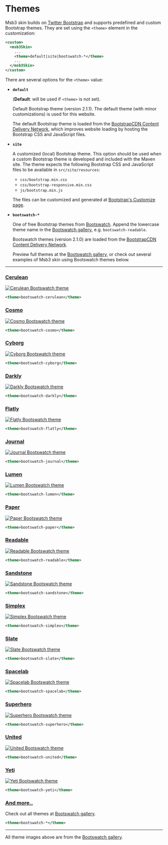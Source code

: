 # Themes

Msb3 skin builds on [Twitter Bootstrap][bootstrap] and supports predefined and custom
Bootstrap themes. They are set using the `<theme>` element in the customization:

[bootstrap]: http://getbootstrap.com/

```xml
<custom>
  <msb3Skin>
    ...
    <theme>default|site|bootswatch-*</theme>
    ...
  </msb3Skin>
</custom>
```

There are several options for the `<theme>` value:

-   **`default`**
    
    (**Default**: will be used if `<theme>` is not set).
    
    Default Bootstrap theme (version 2.1.1). The default theme (with minor customizations)
    is used for this website.
    
    The default Bootstrap theme is loaded from the
    [BootstrapCDN Content Delivery Network][bootstrapcdn], which improves website loading
    by hosting the Bootstrap CSS and JavaScript files.

-   **`site`**
    
    A customized (local) Bootstrap theme. This option should be used when a custom Bootstrap
    theme is developed and included with the Maven site. The theme expects the following
    Bootstrap CSS and JavaScript files to be available in `src/site/resources`:
    
    -   `css/bootstrap.min.css`
    -   `css/bootstrap-responsive.min.css`
    -   `js/bootstrap.min.js`
    
    The files can be customized and generated at [Bootstrap's Customize page][bootstrap-custom].

-   **`bootswatch-*`**<span id="theme-bootswatch"></span>
    
    One of free Bootstrap themes from [Bootswatch][bootswatch]. Append the lowercase theme name
    in the [Bootswatch gallery][bootswatch-gallery], e.g. `bootswatch-readable`.
    
    Bootswatch themes (version 2.1.0) are loaded from the
    [BootstrapCDN Content Delivery Network][bootstrapcdn].
    
    Preview full themes at the [Bootswatch gallery][bootswatch-gallery],
    or check out several examples of Msb3 skin using Bootswatch themes below.

[bootstrapcdn]: http://bootstrapcdn.com
[bootstrap-custom]: http://getbootstrap.com/customize
[bootswatch]: http://bootswatch.com
[bootswatch-gallery]: http://bootswatch.com/#gallery

---


### [Cerulean][theme-cerulean]

[![Cerulean Bootswatch theme](../img/bootswatch-cerulean.png)][theme-cerulean]

```xml
<theme>bootswatch-cerulean</theme>
```

[theme-cerulean]: bootswatch-cerulean.html


### [Cosmo][theme-cosmo]

[![Cosmo Bootswatch theme](../img/bootswatch-cosmo.png)][theme-cosmo]

```xml
<theme>bootswatch-cosmo</theme>
```

[theme-cosmo]: bootswatch-cosmo.html


### [Cyborg][theme-cyborg]

[![Cyborg Bootswatch theme](../img/bootswatch-cyborg.png)][theme-cyborg]

```xml
<theme>bootswatch-cyborg</theme>
```

[theme-cyborg]: bootswatch-cyborg.html


### [Darkly][theme-darkly]

[![Darkly Bootswatch theme](../img/bootswatch-darkly.png)][theme-darkly]

```xml
<theme>bootswatch-darkly</theme>
```

[theme-darkly]: bootswatch-darkly.html


### [Flatly][theme-flatly]

[![Flatly Bootswatch theme](../img/bootswatch-flatly.png)][theme-flatly]

```xml
<theme>bootswatch-flatly</theme>
```

[theme-flatly]: bootswatch-flatly.html


### [Journal][theme-journal]

[![Journal Bootswatch theme](../img/bootswatch-journal.png)][theme-journal]

```xml
<theme>bootswatch-journal</theme>
```

[theme-journal]: bootswatch-journal.html


### [Lumen][theme-lumen]

[![Lumen Bootswatch theme](../img/bootswatch-lumen.png)][theme-lumen]

```xml
<theme>bootswatch-lumen</theme>
```

[theme-lumen]: bootswatch-lumen.html


### [Paper][theme-paper]

[![Paper Bootswatch theme](../img/bootswatch-paper.png)][theme-paper]

```xml
<theme>bootswatch-paper</theme>
```

[theme-paper]: bootswatch-paper.html


### [Readable][theme-readable]

[![Readable Bootswatch theme](../img/bootswatch-readable.png)][theme-readable]

```xml
<theme>bootswatch-readable</theme>
```

[theme-readable]: bootswatch-readable.html


### [Sandstone][theme-sandstone]

[![Sandstone Bootswatch theme](../img/bootswatch-sandstone.png)][theme-sandstone]

```xml
<theme>bootswatch-sandstone</theme>
```

[theme-sandstone]: bootswatch-sandstone.html


### [Simplex][theme-simplex]

[![Simplex Bootswatch theme](../img/bootswatch-simplex.png)][theme-simplex]

```xml
<theme>bootswatch-simplex</theme>
```

[theme-simplex]: bootswatch-simplex.html


### [Slate][theme-slate]

[![Slate Bootswatch theme](../img/bootswatch-slate.png)][theme-slate]

```xml
<theme>bootswatch-slate</theme>
```

[theme-slate]: bootswatch-slate.html


### [Spacelab][theme-spacelab]

[![Spacelab Bootswatch theme](../img/bootswatch-spacelab.png)][theme-spacelab]

```xml
<theme>bootswatch-spacelab</theme>
```

[theme-spacelab]: bootswatch-spacelab.html


### [Superhero][theme-superhero]

[![Superhero Bootswatch theme](../img/bootswatch-superhero.png)][theme-superhero]

```xml
<theme>bootswatch-superhero</theme>
```

[theme-superhero]: bootswatch-superhero.html


### [United][theme-united]

[![United Bootswatch theme](../img/bootswatch-united.png)][theme-united]

```xml
<theme>bootswatch-united</theme>
```

[theme-united]: bootswatch-united.html


### [Yeti][theme-yeti]

[![Yeti Bootswatch theme](../img/bootswatch-yeti.png)][theme-yeti]

```xml
<theme>bootswatch-yeti</theme>
```

[theme-yeti]: bootswatch-yeti.html



### [And more..][bootswatch-gallery]

Check out all themes at [Bootswatch gallery][bootswatch-gallery].

```xml
<theme>bootswatch-*</theme>
```


---

All theme images above are from the [Bootswatch gallery][bootswatch-gallery].

